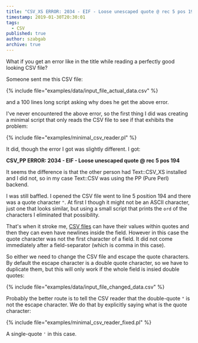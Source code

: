 ```yaml
---
title: "CSV_XS ERROR: 2034 - EIF - Loose unescaped quote @ rec 5 pos 194"
timestamp: 2019-01-30T20:30:01
tags:
  - CSV
published: true
author: szabgab
archive: true
---
```



What if you get an error like in the title while reading a perfectly good looking CSV file?



Someone sent me this CSV file:

{% include file="examples/data/input_file_actual_data.csv" %}

and a 100 lines long script asking why does he get the above error.

I've never encountered the above error, so the first thing I did was creating a minimal script that
only reads the CSV file to see if that exhibits the problem:

{% include file="examples/minimal_csv_reader.pl" %}

It did, though the error I got was slightly different. I got:

**CSV_PP ERROR: 2034 - EIF - Loose unescaped quote @ rec 5 pos 194**


It seems the difference is that the other person had Text::CSV_XS installed and I did not, so
in my case Text::CSV was using the PP (Pure Perl) backend.

I was still baffled. I opened the CSV file went to line 5 position 194 and there was a quote character `"`.
At first I though it might not be an ASCII character, just one that looks similar, but using a small script that prints
the `ord` of the characters I eliminated that possibility.

That's when it stroke me, [CSV files](/csv) can have their values within quotes and then they can even have
newlines inside the field. However in this case the quote character was not the first character of a field. It did not
come immediately after a field-separator (which is comma in this case).

So either we need to change the CSV file and escape the quote characters. By default the escape character is a double
quote character, so we have to duplicate them, but this will only work if the whole field is insied double quotes:


{% include file="examples/data/input_file_changed_data.csv" %}


Probably the better route is to tell the CSV reader that the double-quote `"` is not the escape character.
We do that by explicitly saying what is the quote character:


{% include file="examples/minimal_csv_reader_fixed.pl" %}

A single-quote `'` in this case.

